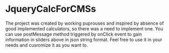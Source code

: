 # JqueryCalcForCMSs

The project was created by working puprouses and inspired by absence of good implemented calculators, so there was a need to implement one.
You can use postMessage method triggered by onClick event to gain information in sliders above in json string format. Feel free to use it in
your needs and cusromize it as you want to.
